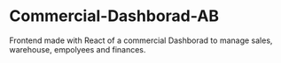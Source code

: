 # Commercial-Dashborad-AB

Frontend made with React of a commercial Dashborad to manage sales, warehouse, empolyees and finances.
